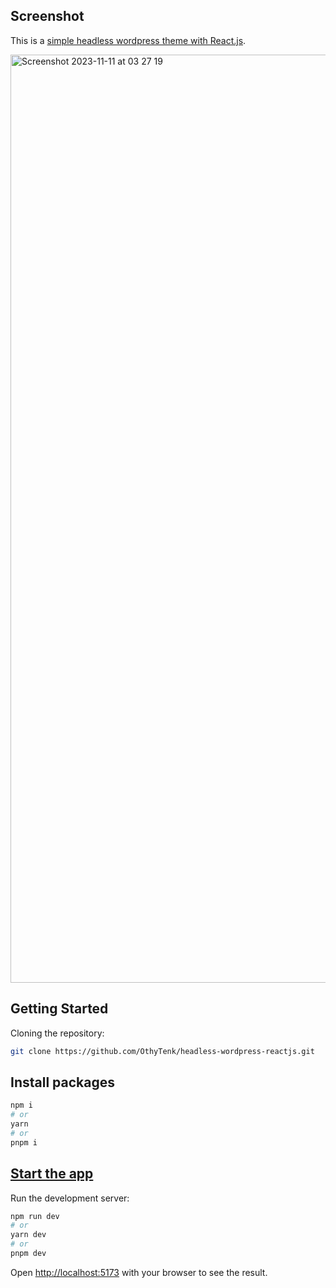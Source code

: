 ## Screenshot

This is a [simple headless wordpress theme with React.js](https://github.com/OthyTenk/headless-wordpress-reactjs).

<img width="1485" alt="Screenshot 2023-11-11 at 03 27 19" src="https://github.com/OthyTenk/headless-wordpress-reactjs/assets/34827155/b243a297-e2ce-4631-a2e7-ebd29fc6337f">

## Getting Started

Cloning the repository:

```bash
git clone https://github.com/OthyTenk/headless-wordpress-reactjs.git
```

## Install packages

```bash
npm i
# or
yarn
# or
pnpm i
```

## [Start the app](https://github.com/OthyTenk/headless-wordpress-reactjs#)

Run the development server:

```bash
npm run dev
# or
yarn dev
# or
pnpm dev
```

Open [http://localhost:5173](http://localhost:5173) with your browser to see the result.
